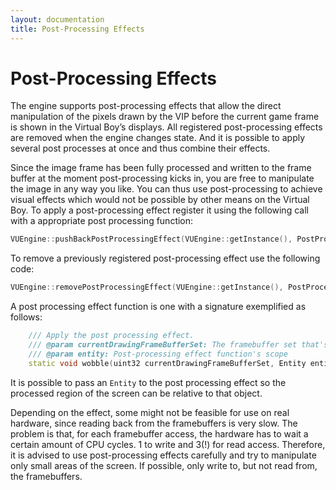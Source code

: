 ```yaml
---
layout: documentation
title: Post-Processing Effects
---
```


# Post-Processing Effects

The engine supports post-processing effects that allow the direct manipulation of the pixels drawn by the VIP before the current game frame is shown in the Virtual Boy’s displays. All registered post-processing effects are removed when the engine changes state. And it is possible to apply several post processes at once and thus combine their effects.

Since the image frame has been fully processed and written to the frame buffer at the moment post-processing kicks in, you are free to manipulate the image in any way you like. You can thus use post-processing to achieve visual effects which would not be possible by other means on the Virtual Boy.
To apply a post-processing effect register it using the following call with a appropriate post processing function:

```cpp
VUEngine::pushBackPostProcessingEffect(VUEngine::getInstance(), PostProcessingWobble::wobble, NULL);
```

To remove a previously registered post-processing effect use the following code:

```cpp
VUEngine::removePostProcessingEffect(VUEngine::getInstance(), PostProcessingWobble::wobble, NULL);
```

A post processing effect function is one with a signature exemplified as follows:

```cpp
    /// Apply the post processing effect.
    /// @param currentDrawingFrameBufferSet: The framebuffer set that's currently being accessed
    /// @param entity: Post-processing effect function's scope
    static void wobble(uint32 currentDrawingFrameBufferSet, Entity entity);
```

It is possible to pass an `Entity` to the post processing effect so the processed region of the screen can be relative to that object.

Depending on the effect, some might not be feasible for use on real hardware, since reading back from the framebuffers is very slow. The problem is that, for each framebuffer access, the hardware has to wait a certain amount of CPU cycles. 1 to write and 3(!) for read access. Therefore, it is advised to use post-processing effects carefully and try to manipulate only small areas of the screen. If possible, only write to, but not read from, the framebuffers.
